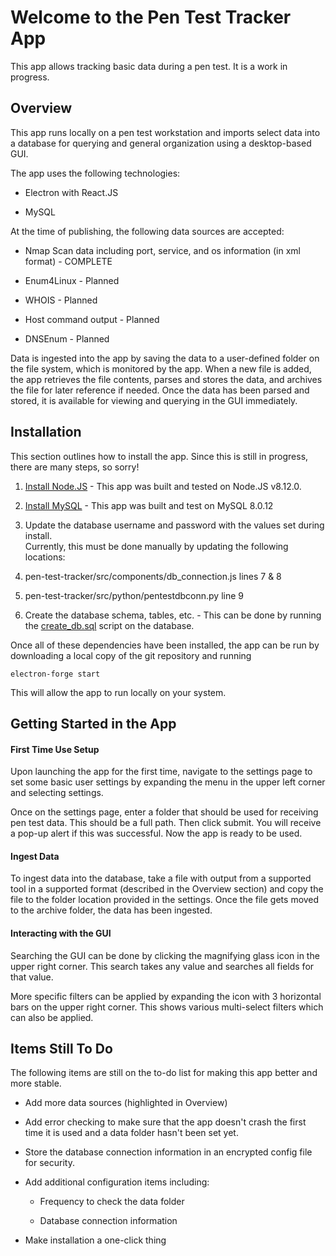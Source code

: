 # Welcome to the Pen Test Tracker App

This app allows tracking basic data during a pen test.  It is a work in progress.

## Overview

This app runs locally on a pen test workstation and imports select data into a
database for querying and general organization using a desktop-based GUI.

The app uses the following technologies:

* Electron with React.JS

* MySQL  


At the time of publishing, the following data sources are accepted:

* Nmap Scan data including port, service, and os information (in xml format) - COMPLETE

* Enum4Linux - Planned

* WHOIS - Planned

* Host command output - Planned

* DNSEnum - Planned


Data is ingested into the app by saving the data to a user-defined folder on
the file system, which is monitored by the app.  When a new file is added,
the app retrieves the file contents, parses and stores the data, and archives
the file for later reference if needed.  Once the data has been parsed and stored,
it is available for viewing and querying in the GUI immediately.

## Installation

This section outlines how to install the app.  Since this is still in progress, there
are many steps, so sorry!

1. [Install Node.JS](https://nodejs.org/en/download/) - This app was built and tested on Node.JS v8.12.0.

2. [Install MySQL](https://dev.mysql.com/doc/refman/8.0/en/installing.html) - This app was built and test on MySQL 8.0.12

3. Update the database username and password with the values set during install.  
Currently, this must be done manually by updating the following locations:

  1. pen-test-tracker/src/components/db_connection.js lines 7 & 8
  2. pen-test-tracker/src/python/pentestdbconn.py line 9


4. Create the database schema, tables, etc. - This can be done by running the [create_db.sql](./create_db.sql) script on the database.

Once all of these dependencies have been installed, the app can be run by downloading
a local copy of the git repository and running
```shell
electron-forge start
```
This will allow the app to run locally on your system.

## Getting Started in the App

#### First Time Use Setup

Upon launching the app for the first time, navigate to the settings page to set
some basic user settings by expanding the menu in the upper left corner and
selecting settings.

Once on the settings page, enter a folder that should be used for receiving pen
test data.  This should be a full path.  Then click submit.  You will receive a
pop-up alert if this was successful.  Now the app is ready to be used.

#### Ingest Data

To ingest data into the database, take a file with output from a supported tool
in a supported format (described in the Overview section) and copy the file to
the folder location provided in the settings.  Once the file gets moved to the
archive folder, the data has been ingested.

#### Interacting with the GUI

Searching the GUI can be done by clicking the magnifying glass icon in the upper
right corner.  This search takes any value and searches all fields for that value.

More specific filters can be applied by expanding the icon with 3 horizontal bars
on the upper right corner.  This shows various multi-select filters which can also
be applied.

## Items Still To Do

The following items are still on the to-do list for making this app better and
more stable.

* Add more data sources (highlighted in Overview)

* Add error checking to make sure that the app doesn't crash the first time
it is used and a data folder hasn't been set yet.

* Store the database connection information in an encrypted config file for
security.

* Add additional configuration items including:

  * Frequency to check the data folder

  * Database connection information

* Make installation a one-click thing
